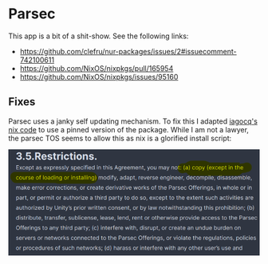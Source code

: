 # Parsec

This app is a bit of a shit-show. See the following links:

- https://github.com/clefru/nur-packages/issues/2#issuecomment-742100611
- https://github.com/NixOS/nixpkgs/pull/165954
- https://github.com/NixOS/nixpkgs/issues/95160

## Fixes

Parsec uses a janky self updating mechanism. To fix this I adapted [iagocq's nix code](https://github.com/nix-community/nur-combined/blob/master/repos/iagocq/pkgs/parsec/default.nix#L166) to use a pinned version of the package. While I am not a lawyer, the parsec TOS seems to allow this as nix is a glorified install script:

![parsec TOS](./Screenshot_20230222_135813.png)
